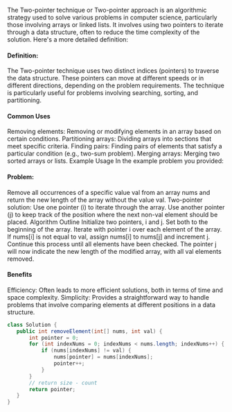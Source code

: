 The Two-pointer technique or Two-pointer approach is an algorithmic strategy used to solve various problems in computer science, particularly those involving arrays or linked lists. It involves using two pointers to iterate through a data structure, often to reduce the time complexity of the solution. Here's a more detailed definition:

#### Definition:
The Two-pointer technique uses two distinct indices (pointers) to traverse the data structure. These pointers can move at different speeds or in different directions, depending on the problem requirements. The technique is particularly useful for problems involving searching, sorting, and partitioning.

#### Common Uses
Removing elements: Removing or modifying elements in an array based on certain conditions.
Partitioning arrays: Dividing arrays into sections that meet specific criteria.
Finding pairs: Finding pairs of elements that satisfy a particular condition (e.g., two-sum problem).
Merging arrays: Merging two sorted arrays or lists.
Example Usage
In the example problem you provided:

#### Problem: 

Remove all occurrences of a specific value val from an array nums and return the new length of the array without the value val.
Two-pointer solution:
Use one pointer (i) to iterate through the array.
Use another pointer (j) to keep track of the position where the next non-val element should be placed.
Algorithm Outline
Initialize two pointers, i and j. Set both to the beginning of the array.
Iterate with pointer i over each element of the array.
If nums[i] is not equal to val, assign nums[i] to nums[j] and increment j.
Continue this process until all elements have been checked.
The pointer j will now indicate the new length of the modified array, with all val elements removed.

#### Benefits
Efficiency: Often leads to more efficient solutions, both in terms of time and space complexity.
Simplicity: Provides a straightforward way to handle problems that involve comparing elements at different positions in a data structure.


 ```java
class Solution {
    public int removeElement(int[] nums, int val) {
        int pointer = 0;
        for (int indexNums = 0; indexNums < nums.length; indexNums++) {
            if (nums[indexNums] != val) {
                nums[pointer] = nums[indexNums];
                pointer++;
            }
        }
        // return size - count   
        return pointer;
    }
}
 ```